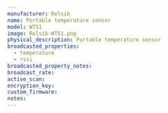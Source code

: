 ```yaml
---
manufacturer: Relsib
name: Portable temperature sensor
model: WT51
image: Relsib-WT51.png
physical_description: Portable temperature sensor
broadcasted_properties:
  - temperature
  - rssi
broadcasted_property_notes:
broadcast_rate:
active_scan:
encryption_key:
custom_firmware:
notes:
---
```

